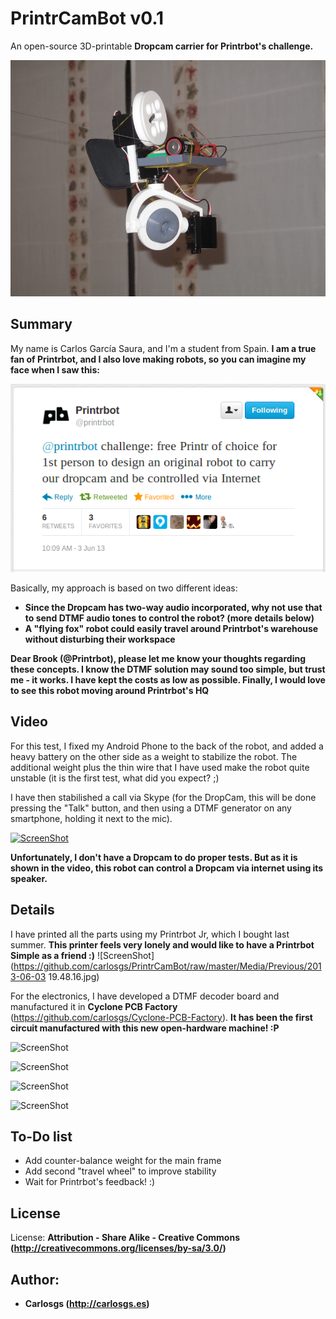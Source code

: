 PrintrCamBot v0.1  
============

An open-source 3D-printable **Dropcam carrier for Printrbot's challenge.**  

![ScreenShot](https://github.com/carlosgs/PrintrCamBot/raw/master/Media/robot.JPG)

Summary  
--
My name is Carlos García Saura, and I'm a student from Spain. **I am a true fan of Printrbot, and I also love making robots, so you can imagine my face when I saw this:**  

![ScreenShot](https://github.com/carlosgs/PrintrCamBot/raw/master/Media/Challenge/Tweet.png)

Basically, my approach is based on two different ideas:  

- **Since the Dropcam has two-way audio incorporated, why not use that to send DTMF audio tones to control the robot? (more details below)**  
- **A "flying fox" robot could easily travel around Printrbot's warehouse without disturbing their workspace**  

**Dear Brook (@Printrbot), please let me know your thoughts regarding these concepts. I know the DTMF solution may sound too simple, but trust me - it works. I have kept the costs as low as possible. Finally, I would love to see this robot moving around Printrbot's HQ**  

Video  
--
For this test, I fixed my Android Phone to the back of the robot, and added a heavy battery on the other side as a weight to stabilize the robot.
The additional weight plus the thin wire that I have used make the robot quite unstable (it is the first test, what did you expect? ;)  

I have then stabilished a call via Skype (for the DropCam, this will be done pressing the "Talk" button, and then using a DTMF generator on any smartphone, holding it next to the mic).

[![ScreenShot](https://raw.github.com/GabLeRoux/WebMole/master/ressources/WebMole_Youtube_Video.png)](http://youtu.be/sOZ26wGzT1U)

**Unfortunately, I don't have a Dropcam to do proper tests. But as it is shown in the video, this robot can control a Dropcam via internet using its speaker.**

Details  
--
I have printed all the parts using my Printrbot Jr, which I bought last summer. **This printer feels very lonely and would like to have a Printrbot Simple as a friend :)**
![ScreenShot](https://github.com/carlosgs/PrintrCamBot/raw/master/Media/Previous/2013-06-03 19.48.16.jpg)

For the electronics, I have developed a DTMF decoder board and manufactured it in **Cyclone PCB Factory** (<https://github.com/carlosgs/Cyclone-PCB-Factory>). **It has been the first circuit manufactured with this new open-hardware machine! :P**  

![ScreenShot](https://github.com/carlosgs/PrintrCamBot/raw/Electronics/DTMF-Decoder/ManufactureProcess/2013-06-04%2021.59.21.jpg)

![ScreenShot](https://github.com/carlosgs/PrintrCamBot/raw/Electronics/DTMF-Decoder/ManufactureProcess/2013-06-05%2017.26.01.jpg)

![ScreenShot](https://github.com/carlosgs/PrintrCamBot/raw/Electronics/DTMF-Decoder/ManufactureProcess/2013-06-05%2017.26.01.jpg)

![ScreenShot](https://github.com/carlosgs/PrintrCamBot/raw/Electronics/DTMF-Decoder/ManufactureProcess/2013-06-05%2019.35.06.jpg)

To-Do list
--
- Add counter-balance weight for the main frame
- Add second "travel wheel" to improve stability
- Wait for Printrbot's feedback! :)

License  
--
License: **Attribution - Share Alike - Creative Commons (<http://creativecommons.org/licenses/by-sa/3.0/>)**  

Author:  
--
- **Carlosgs (<http://carlosgs.es>)**


